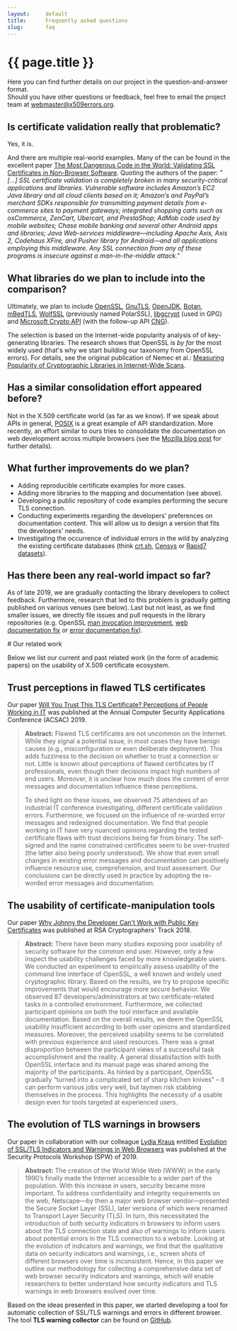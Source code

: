 ```yaml
---
layout:     default
title:      Frequently asked questions
slug:       faq
---
```

<div class="section"><div class="container" markdown="1">
<h1 id="faq">{{ page.title }}</h1>

Here you can find further details on our project in the question-and-answer format.  
Should you have other questions or feedback, feel free to email the project team at [webmaster@x509errors.org](mailto:webmaster@x509errors.org).

## Is certificate validation really that problematic?

Yes, it is.

And there are multiple real-world examples. Many of the can be found in the excellent paper [The Most Dangerous Code in the World: Validating SSL Certificates in Non-Browser Software](http://www.cs.utexas.edu/~shmat/shmat_ccs12.pdf). Quoting the authors of the paper: _"[...] SSL certificate validation is completely broken in many security-critical applications and libraries. Vulnerable software includes Amazon’s EC2 Java library and all cloud clients based on it; Amazon’s and PayPal’s merchant SDKs responsible for transmitting payment details from e-commerce sites to payment gateways; integrated shopping carts such as osCommerce, ZenCart, Ubercart, and PrestaShop; AdMob code used by mobile websites; Chase mobile banking and several other Android apps and libraries; Java Web-services middleware—including Apache Axis, Axis 2, Codehaus XFire, and Pusher library for Android—and all applications employing this middleware. Any SSL connection from any of these programs is insecure against a man-in-the-middle attack."_

## What libraries do we plan to include into the comparison?

Ultimately, we plan to include [OpenSSL](https://www.openssl.org/), [GnuTLS](https://www.gnutls.org/), [OpenJDK](https://openjdk.java.net/), [Botan](https://botan.randombit.net/), [mBedTLS](https://tls.mbed.org/), [WolfSSL](https://www.wolfssl.com/) (previously named PolarSSL), [libgcrypt](https://www.gnupg.org/software/libgcrypt/index.html) (used in GPG) and [Microsoft Crypto API](https://docs.microsoft.com/en-us/windows/win32/seccrypto/cryptoapi-system-architecture) (with the follow-up API [CNG](https://docs.microsoft.com/en-us/windows/win32/seccng/cng-portal)).

The selection is based on the Internet-wide popularity analysis of of key-generating libraries. The research shows that OpenSSL is _by far_ the most widely used (that's why we start building our taxonomy from OpenSSL errors). For details, see the original publication of Nemec et al.:  [Measuring Popularity of Cryptographic Libraries in Internet-Wide Scans](https://crocs.fi.muni.cz/public/papers/acsac2017).

## Has a similar consolidation effort appeared before?

Not in the X.509 certificate world (as far as we know). If we speak about APIs in general, [POSIX](https://en.wikipedia.org/wiki/POSIX) is a great example of API standardization. More recently, an effort similar to ours tries to consolidate the documentation on web development across multiple browsers (see the [Mozilla blog post](https://blog.mozilla.org/blog/2017/10/18/mozilla-brings-microsoft-google-w3c-samsung-together-create-cross-browser-documentation-mdn/) for further details).

## What further improvements do we plan?

* Adding reproducible certificate examples for more cases.
* Adding more libraries to the mapping and documentation (see above).
* Developing a public repository of code examples performing the secure TLS connection.
* Conducting experiments regarding the developers' preferences on documentation content. This will allow us to design a version that fits the developers' needs.
* Investigating the occurrence of individual errors in the wild by analyzing the existing certificate databases (think [crt.sh](https://crt.sh/), [Censys](https://censys.io/) or [Rapid7 datasets](https://opendata.rapid7.com/)).

## Has there been any real-world impact so far?

As of late 2019, we are gradually contacting the library developers to collect feedback. Furthermore, research that led to this problem is gradually getting published on various venues (see below). Last but not least, as we find smaller issues, we directly file issues and pull requests in the library repositories (e.g. OpenSSL [man invocation improvement](https://github.com/openssl/openssl/issues/4548), [web documentation fix](https://github.com/openssl/web/issues/24#issuecomment-353961715) or [error documentation fix](https://github.com/openssl/openssl/pull/9529)).

</div></div>

<div class="section"><div class="container" markdown="1">
# Our related work

Below we list our current and past related work (in the form of academic papers) on the usability of X.509 certificate ecosystem.

## Trust perceptions in flawed TLS certificates

Our paper [Will You Trust This TLS Certificate? Perceptions of People Working in IT](https://crocs.fi.muni.cz/public/papers/acsac2019) was published at the Annual Computer Security Applications Conference (ACSAC) 2019.

> **Abstract:** Flawed TLS certificates are not uncommon on the Internet. While they signal a potential issue, in most cases they have benign causes (e.g., misconfiguration or even deliberate deployment). This adds fuzziness to the decision on whether to trust a connection or not. Little is known about perceptions of flawed certificates by IT professionals, even though their decisions impact high numbers of end users. Moreover, it is unclear how much does the content of error messages and documentation influence these perceptions.
>
> To shed light on these issues, we observed 75 attendees of an industrial IT conference investigating, different certificate validation errors. Furthermore, we focused on the influence of re-worded error messages and redesigned documentation. We find that people working in IT have very nuanced opinions regarding the tested certificate flaws with trust decisions being far from binary. The self-signed and the name constrained certificates seem to be over-trusted (the latter also being poorly understood). We show that even small changes in existing error messages and documentation can positively influence resource use, comprehension, and trust assessment. Our conclusions can be directly used in practice by adopting the re-worded error messages and documentation.

## The usability of certificate-manipulation tools

Our paper [Why Johnny the Developer Can't Work with Public Key Certificates](https://crocs.fi.muni.cz/public/papers/rsa2018) was published at RSA Cryptographers' Track 2018.

> **Abstract:** There have been many studies exposing poor usability of security software for the common end user. However, only a few inspect the usability challenges faced by more knowledgeable users. We conducted an experiment to empirically assess usability of the command line interface of OpenSSL, a well known and widely used cryptographic library. Based on the results, we try to propose specific improvements that would encourage more secure behavior. We observed 87 developers/administrators at two certificate-related tasks in a controlled environment. Furthermore, we collected participant opinions on both the tool interface and available documentation. Based on the overall results, we deem the OpenSSL usability insufficient according to both user opinions and standardized measures. Moreover, the perceived usability seems to be correlated with previous experience and used resources. There was a great disproportion between the participant views of a successful task accomplishment and the reality. A general dissatisfaction with both OpenSSL interface and its manual page was shared among the majority of the participants. As hinted by a participant, OpenSSL gradually “turned into a complicated set of sharp kitchen knives” – it can perform various jobs very well, but laymen risk stabbing themselves in the process. This highlights the necessity of a usable design even for tools targeted at experienced users.

## The evolution of TLS warnings in browsers

Our paper in collaboration with our colleague [Lydia Kraus](https://crocs.fi.muni.cz/people/lkraus) entitled [Evolution of SSL/TLS Indicators and Warnings in Web Browsers](https://crocs.fi.muni.cz/public/papers/spw2019) was published at the Security Protocols Workshop (SPW) of 2019.

> **Abstract:** The creation of the World Wide Web (WWW) in the early 1990’s finally made the Internet accessible to a wider part of the population. With this increase in users, security became more important. To address confidentiality and integrity requirements on the web, Netscape—by then a major web browser vendor—presented the Secure Socket Layer (SSL), later versions of which were renamed to Transport Layer Security (TLS). In turn, this necessitated the introduction of both security indicators in browsers to inform users about the TLS connection state and also of warnings to inform users about potential errors in the TLS connection to a website. Looking at the evolution of indicators and warnings, we find that the qualitative data on security indicators and warnings, i.e., screen shots of different browsers over time is inconsistent. Hence, in this paper we outline our methodology for collecting a comprehensive data set of web browser security indicators and warnings, which will enable researchers to better understand how security indicators and TLS warnings in web browsers evolved over time.

Based on the ideas presented in this paper, we started developing a tool for automatic collection of SSL/TLS warnings and errors in different browser. The tool **TLS warning collector** can be found on [GitHub](https://github.com/crocs-muni/tls-warning-collector).

</div></div>
